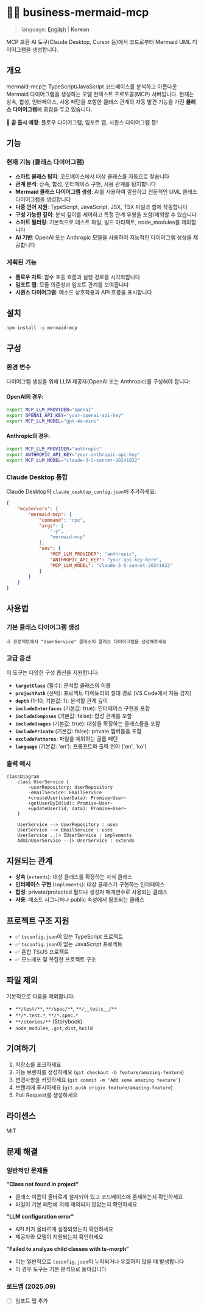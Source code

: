 # 🧜‍♀️ business-mermaid-mcp

> language: [English](./README.md) | **Korean**

MCP 호환 AI 도구(Claude Desktop, Cursor 등)에서 코드로부터 Mermaid UML 다이어그램을 생성합니다.

## 개요

mermaid-mcp는 TypeScript/JavaScript 코드베이스를 분석하고 아름다운 Mermaid 다이어그램을 생성하는 모델 컨텍스트 프로토콜(MCP) 서버입니다. 현재는 상속, 합성, 인터페이스, 사용 패턴을 포함한 클래스 관계의 자동 발견 기능을 가진 **클래스 다이어그램**에 중점을 두고 있습니다.

**🚀 곧 출시 예정**: 플로우 다이어그램, 임포트 맵, 시퀀스 다이어그램 등!

## 기능

### 현재 기능 (클래스 다이어그램)

-   **스마트 클래스 탐지**: 코드베이스에서 대상 클래스를 자동으로 찾습니다
-   **관계 분석**: 상속, 합성, 인터페이스 구현, 사용 관계를 탐지합니다
-   **Mermaid 클래스 다이어그램 생성**: AI를 사용하여 깔끔하고 전문적인 UML 클래스 다이어그램을 생성합니다
-   **다중 언어 지원**: TypeScript, JavaScript, JSX, TSX 파일과 함께 작동합니다
-   **구성 가능한 깊이**: 분석 깊이를 제어하고 특정 관계 유형을 포함/제외할 수 있습니다
-   **스마트 필터링**: 기본적으로 테스트 파일, 빌드 아티팩트, node_modules를 제외합니다
-   **AI 기반**: OpenAI 또는 Anthropic 모델을 사용하여 지능적인 다이어그램 생성을 제공합니다

### 계획된 기능

-   **플로우 차트**: 함수 호출 흐름과 실행 경로를 시각화합니다
-   **임포트 맵**: 모듈 의존성과 임포트 관계를 보여줍니다
-   **시퀀스 다이어그램**: 메소드 상호작용과 API 흐름을 표시합니다

## 설치

```bash
npm install -g mermaid-mcp
```

## 구성

### 환경 변수

다이어그램 생성을 위해 LLM 제공자(OpenAI 또는 Anthropic)를 구성해야 합니다:

#### OpenAI의 경우:

```bash
export MCP_LLM_PROVIDER="openai"
export OPENAI_API_KEY="your-openai-api-key"
export MCP_LLM_MODEL="gpt-4o-mini"
```

#### Anthropic의 경우:

```bash
export MCP_LLM_PROVIDER="anthropic"
export ANTHROPIC_API_KEY="your-anthropic-api-key"
export MCP_LLM_MODEL="claude-3-5-sonnet-20241022"
```

### Claude Desktop 통합

Claude Desktop의 `claude_desktop_config.json`에 추가하세요:

```json
{
    "mcpServers": {
        "mermaid-mcp": {
            "command": "npx",
            "args": [
                "-y",
                "mermaid-mcp"
            ],
            "env": {
                "MCP_LLM_PROVIDER": "anthropic",
                "ANTHROPIC_API_KEY": "your-api-key-here",
                "MCP_LLM_MODEL": "claude-3-5-sonnet-20241022"
            }
        }
    }
}
```

## 사용법

### 기본 클래스 다이어그램 생성

```
내 프로젝트에서 "UserService" 클래스의 클래스 다이어그램을 생성해주세요
```

### 고급 옵션

이 도구는 다양한 구성 옵션을 지원합니다:

-   **`targetClass`** (필수): 분석할 클래스의 이름
-   **`projectPath`** (선택): 프로젝트 디렉토리의 절대 경로 (VS Code에서 자동 감지)
-   **`depth`** (1-10, 기본값: 1): 분석할 관계 깊이
-   **`includeInterfaces`** (기본값: true): 인터페이스 구현을 포함
-   **`includeComposes`** (기본값: false): 합성 관계를 포함
-   **`includeUsages`** (기본값: true): 대상을 확장하는 클래스들을 포함
-   **`includePrivate`** (기본값: false): private 멤버들을 포함
-   **`excludePatterns`**: 파일을 제외하는 글롭 패턴
-   **`language`** (기본값: 'en'): 프롬프트와 출력 언어 ('en', 'ko')

### 출력 예시

```mermaid
classDiagram
    class UserService {
        -userRepository: UserRepository
        -emailService: EmailService
        +createUser(userData): Promise~User~
        +getUserById(id): Promise~User~
        +updateUser(id, data): Promise~User~
    }

    UserService --> UserRepository : uses
    UserService --> EmailService : uses
    UserService ..|> IUserService : implements
    AdminUserService --|> UserService : extends
```

## 지원되는 관계

-   **상속** (`extends`): 대상 클래스를 확장하는 자식 클래스
-   **인터페이스 구현** (`implements`): 대상 클래스가 구현하는 인터페이스
-   **합성**: private/protected 필드나 생성자 매개변수로 사용되는 클래스
-   **사용**: 메소드 시그니처나 public 속성에서 참조되는 클래스

## 프로젝트 구조 지원

-   ✅ `tsconfig.json`이 있는 TypeScript 프로젝트
-   ✅ `tsconfig.json`이 없는 JavaScript 프로젝트
-   ✅ 혼합 TS/JS 프로젝트
-   ✅ 모노레포 및 복잡한 프로젝트 구조

## 파일 제외

기본적으로 다음을 제외합니다:

-   `**/test/**`, `**/spec/**`, `**/__tests__/**`
-   `**/*.test.*`, `**/*.spec.*`
-   `**/stories/**` (Storybook)
-   `node_modules`, `.git`, `dist`, `build`

## 기여하기

1. 저장소를 포크하세요
2. 기능 브랜치를 생성하세요 (`git checkout -b feature/amazing-feature`)
3. 변경사항을 커밋하세요 (`git commit -m 'Add some amazing feature'`)
4. 브랜치에 푸시하세요 (`git push origin feature/amazing-feature`)
5. Pull Request를 생성하세요

## 라이센스

MIT

## 문제 해결

### 일반적인 문제들

**"Class not found in project"**

-   클래스 이름이 올바르게 철자되어 있고 코드베이스에 존재하는지 확인하세요
-   파일이 기본 패턴에 의해 제외되지 않았는지 확인하세요

**"LLM configuration error"**

-   API 키가 올바르게 설정되었는지 확인하세요
-   제공자와 모델이 지원되는지 확인하세요

**"Failed to analyze child classes with ts-morph"**

-   이는 일반적으로 `tsconfig.json`이 누락되거나 유효하지 않을 때 발생합니다
-   이 경우 도구는 기본 분석으로 돌아갑니다

### 로드맵 (2025.09)

- [ ] 임포트 맵 추가
